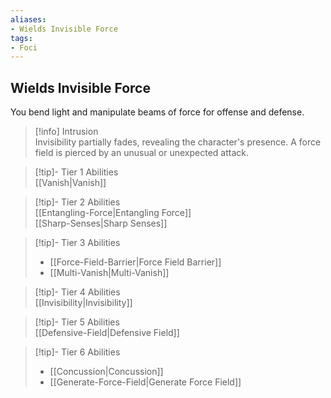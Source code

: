 ```yaml
---
aliases:
- Wields Invisible Force
tags:
- Foci
---
```


  
## Wields Invisible Force  
You bend light and manipulate beams of force for offense and defense.  
 >[!info] Intrusion  
>Invisibility partially fades, revealing the character's presence. A force field is pierced by an unusual or unexpected attack.   

>[!tip]- Tier 1 Abilities  
>[[Vanish|Vanish]]  

>[!tip]- Tier 2 Abilities  
>[[Entangling-Force|Entangling Force]]  
>[[Sharp-Senses|Sharp Senses]]  

>[!tip]- Tier 3 Abilities  
>- [[Force-Field-Barrier|Force Field Barrier]]  
>- [[Multi-Vanish|Multi-Vanish]]  

>[!tip]- Tier 4 Abilities  
>[[Invisibility|Invisibility]]  

>[!tip]- Tier 5 Abilities  
>[[Defensive-Field|Defensive Field]]  

>[!tip]- Tier 6 Abilities  
>- [[Concussion|Concussion]]  
>- [[Generate-Force-Field|Generate Force Field]]